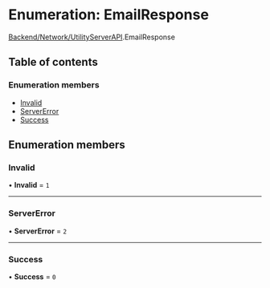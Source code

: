 # Enumeration: EmailResponse

[Backend/Network/UtilityServerAPI](../modules/Backend_Network_UtilityServerAPI.md).EmailResponse

## Table of contents

### Enumeration members

- [Invalid](Backend_Network_UtilityServerAPI.EmailResponse.md#invalid)
- [ServerError](Backend_Network_UtilityServerAPI.EmailResponse.md#servererror)
- [Success](Backend_Network_UtilityServerAPI.EmailResponse.md#success)

## Enumeration members

### Invalid

• **Invalid** = `1`

---

### ServerError

• **ServerError** = `2`

---

### Success

• **Success** = `0`

